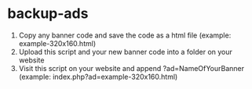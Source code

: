 # backup-ads
1. Copy any banner code and save the code as a html file (example: example-320x160.html)
2. Upload this script and your new banner code into a folder on your website
3. Visit this script on your website and append ?ad=NameOfYourBanner (example: index.php?ad=example-320x160.html)
